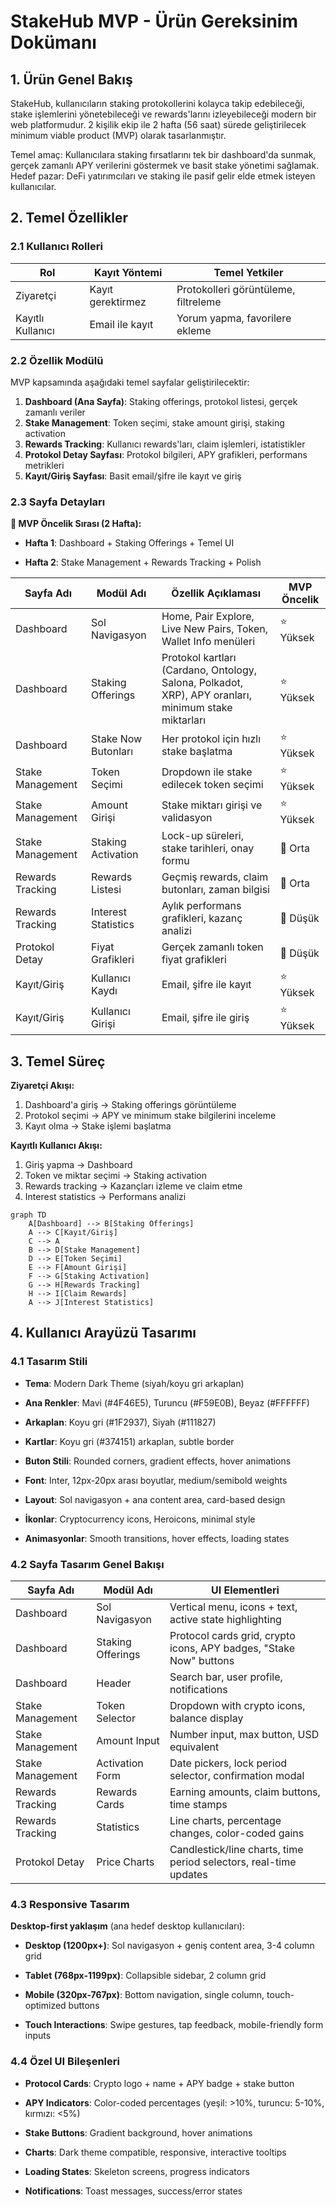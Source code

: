 # StakeHub MVP - Ürün Gereksinim Dokümanı

## 1. Ürün Genel Bakış

StakeHub, kullanıcıların staking protokollerini kolayca takip edebileceği, stake işlemlerini yönetebileceği ve rewards'larını izleyebileceği modern bir web platformudur. 2 kişilik ekip ile 2 hafta (56 saat) sürede geliştirilecek minimum viable product (MVP) olarak tasarlanmıştır.

Temel amaç: Kullanıcılara staking fırsatlarını tek bir dashboard'da sunmak, gerçek zamanlı APY verilerini göstermek ve basit stake yönetimi sağlamak.
Hedef pazar: DeFi yatırımcıları ve staking ile pasif gelir elde etmek isteyen kullanıcılar.

## 2. Temel Özellikler

### 2.1 Kullanıcı Rolleri

| Rol               | Kayıt Yöntemi     | Temel Yetkiler                       |
| ----------------- | ----------------- | ------------------------------------ |
| Ziyaretçi         | Kayıt gerektirmez | Protokolleri görüntüleme, filtreleme |
| Kayıtlı Kullanıcı | Email ile kayıt   | Yorum yapma, favorilere ekleme       |

### 2.2 Özellik Modülü

MVP kapsamında aşağıdaki temel sayfalar geliştirilecektir:

1. **Dashboard (Ana Sayfa)**: Staking offerings, protokol listesi, gerçek zamanlı veriler
2. **Stake Management**: Token seçimi, stake amount girişi, staking activation
3. **Rewards Tracking**: Kullanıcı rewards'ları, claim işlemleri, istatistikler
4. **Protokol Detay Sayfası**: Protokol bilgileri, APY grafikleri, performans metrikleri
5. **Kayıt/Giriş Sayfası**: Basit email/şifre ile kayıt ve giriş

### 2.3 Sayfa Detayları

**🎯 MVP Öncelik Sırası (2 Hafta):**

* **Hafta 1**: Dashboard + Staking Offerings + Temel UI

* **Hafta 2**: Stake Management + Rewards Tracking + Polish

| Sayfa Adı        | Modül Adı           | Özellik Açıklaması                                                                                   | MVP Öncelik |
| ---------------- | ------------------- | ---------------------------------------------------------------------------------------------------- | ----------- |
| Dashboard        | Sol Navigasyon      | Home, Pair Explore, Live New Pairs, Token, Wallet Info menüleri                                      | ⭐ Yüksek    |
| Dashboard        | Staking Offerings   | Protokol kartları (Cardano, Ontology, Salona, Polkadot, XRP), APY oranları, minimum stake miktarları | ⭐ Yüksek    |
| Dashboard        | Stake Now Butonları | Her protokol için hızlı stake başlatma                                                               | ⭐ Yüksek    |
| Stake Management | Token Seçimi        | Dropdown ile stake edilecek token seçimi                                                             | ⭐ Yüksek    |
| Stake Management | Amount Girişi       | Stake miktarı girişi ve validasyon                                                                   | ⭐ Yüksek    |
| Stake Management | Staking Activation  | Lock-up süreleri, stake tarihleri, onay formu                                                        | 🔶 Orta     |
| Rewards Tracking | Rewards Listesi     | Geçmiş rewards, claim butonları, zaman bilgisi                                                       | 🔶 Orta     |
| Rewards Tracking | Interest Statistics | Aylık performans grafikleri, kazanç analizi                                                          | 🔻 Düşük    |
| Protokol Detay   | Fiyat Grafikleri    | Gerçek zamanlı token fiyat grafikleri                                                                | 🔻 Düşük    |
| Kayıt/Giriş      | Kullanıcı Kaydı     | Email, şifre ile kayıt                                                                               | ⭐ Yüksek    |
| Kayıt/Giriş      | Kullanıcı Girişi    | Email, şifre ile giriş                                                                               | ⭐ Yüksek    |

## 3. Temel Süreç

**Ziyaretçi Akışı:**

1. Dashboard'a giriş → Staking offerings görüntüleme
2. Protokol seçimi → APY ve minimum stake bilgilerini inceleme
3. Kayıt olma → Stake işlemi başlatma

**Kayıtlı Kullanıcı Akışı:**

1. Giriş yapma → Dashboard
2. Token ve miktar seçimi → Staking activation
3. Rewards tracking → Kazançları izleme ve claim etme
4. Interest statistics → Performans analizi

```mermaid
graph TD
    A[Dashboard] --> B[Staking Offerings]
    A --> C[Kayıt/Giriş]
    C --> A
    B --> D[Stake Management]
    D --> E[Token Seçimi]
    E --> F[Amount Girişi]
    F --> G[Staking Activation]
    G --> H[Rewards Tracking]
    H --> I[Claim Rewards]
    A --> J[Interest Statistics]
```

## 4. Kullanıcı Arayüzü Tasarımı

### 4.1 Tasarım Stili

* **Tema**: Modern Dark Theme (siyah/koyu gri arkaplan)

* **Ana Renkler**: Mavi (#4F46E5), Turuncu (#F59E0B), Beyaz (#FFFFFF)

* **Arkaplan**: Koyu gri (#1F2937), Siyah (#111827)

* **Kartlar**: Koyu gri (#374151) arkaplan, subtle border

* **Buton Stili**: Rounded corners, gradient effects, hover animations

* **Font**: Inter, 12px-20px arası boyutlar, medium/semibold weights

* **Layout**: Sol navigasyon + ana content area, card-based design

* **İkonlar**: Cryptocurrency icons, Heroicons, minimal style

* **Animasyonlar**: Smooth transitions, hover effects, loading states

### 4.2 Sayfa Tasarım Genel Bakışı

| Sayfa Adı        | Modül Adı         | UI Elementleri                                                     |
| ---------------- | ----------------- | ------------------------------------------------------------------ |
| Dashboard        | Sol Navigasyon    | Vertical menu, icons + text, active state highlighting             |
| Dashboard        | Staking Offerings | Protocol cards grid, crypto icons, APY badges, "Stake Now" buttons |
| Dashboard        | Header            | Search bar, user profile, notifications                            |
| Stake Management | Token Selector    | Dropdown with crypto icons, balance display                        |
| Stake Management | Amount Input      | Number input, max button, USD equivalent                           |
| Stake Management | Activation Form   | Date pickers, lock period selector, confirmation modal             |
| Rewards Tracking | Rewards Cards     | Earning amounts, claim buttons, time stamps                        |
| Rewards Tracking | Statistics        | Line charts, percentage changes, color-coded gains                 |
| Protokol Detay   | Price Charts      | Candlestick/line charts, time period selectors, real-time updates  |

### 4.3 Responsive Tasarım

**Desktop-first yaklaşım** (ana hedef desktop kullanıcıları):

* **Desktop (1200px+)**: Sol navigasyon + geniş content area, 3-4 column grid

* **Tablet (768px-1199px)**: Collapsible sidebar, 2 column grid

* **Mobile (320px-767px)**: Bottom navigation, single column, touch-optimized buttons

* **Touch Interactions**: Swipe gestures, tap feedback, mobile-friendly form inputs

### 4.4 Özel UI Bileşenleri

* **Protocol Cards**: Crypto logo + name + APY badge + stake button

* **APY Indicators**: Color-coded percentages (yeşil: >10%, turuncu: 5-10%, kırmızı: <5%)

* **Stake Buttons**: Gradient background, hover animations

* **Charts**: Dark theme compatible, responsive, interactive tooltips

* **Loading States**: Skeleton screens, progress indicators

* **Notifications**: Toast messages, success/error states

